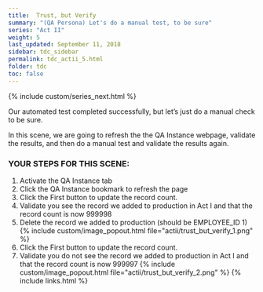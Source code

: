 ```yaml
---
title:  Trust, but Verify
summary: "(QA Persona) Let's do a manual test, to be sure"
series: "Act II"
weight: 5
last_updated: September 11, 2018
sidebar: tdc_sidebar
permalink: tdc_actii_5.html
folder: tdc
toc: false
---
```

<!-- {% include custom/series.html %} -->
{% include custom/series_next.html %}

Our automated test completed successfully, but let’s just do a manual check to be sure.

In this scene, we are going to refresh the the QA Instance webpage, validate the results, and then do a manual test and validate the results again.

### YOUR STEPS FOR THIS SCENE:

1. Activate the QA Instance tab
2. Click the QA Instance bookmark to refresh the page
3. Click the First button to update the record count.
4. Validate you see the record we added to production in Act I and that the record count is now 999998
5. Delete the record we added to production (should be EMPLOYEE_ID 1)
   {% include custom/image_popout.html file="actii/trust_but_verify_1.png" %}
6. Click the First button to update the record count.
7. Validate you do not see the record we added to production in Act I and that the record count is now 999997
   {% include custom/image_popout.html file="actii/trust_but_verify_2.png" %}
{% include links.html %}

